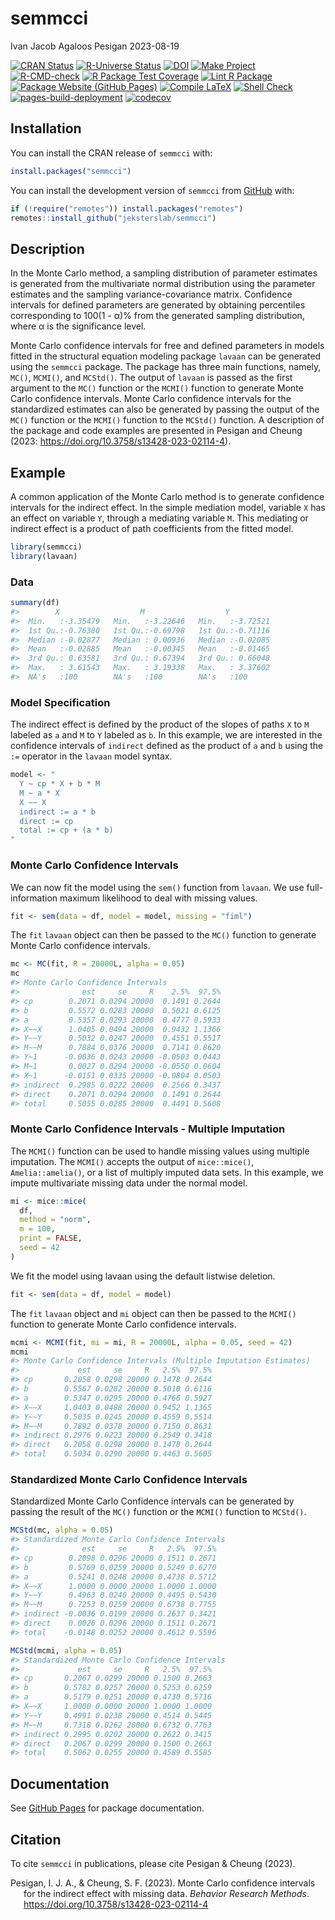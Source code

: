 semmcci
================
Ivan Jacob Agaloos Pesigan
2023-08-19

<!-- README.md is generated from .setup/readme/README.Rmd. Please edit that file -->
<!-- badges: start -->

[![CRAN
Status](https://www.r-pkg.org/badges/version/semmcci)](https://cran.r-project.org/package=semmcci)
[![R-Universe
Status](https://jeksterslab.r-universe.dev/badges/semmcci)](https://jeksterslab.r-universe.dev)
[![DOI](https://zenodo.org/badge/DOI/10.3758/s13428-023-02114-4.svg)](https://doi.org/10.3758/s13428-023-02114-4)
[![Make
Project](https://github.com/jeksterslab/semmcci/actions/workflows/make.yml/badge.svg)](https://github.com/jeksterslab/semmcci/actions/workflows/make.yml)
[![R-CMD-check](https://github.com/jeksterslab/semmcci/actions/workflows/check-full.yml/badge.svg)](https://github.com/jeksterslab/semmcci/actions/workflows/check-full.yml)
[![R Package Test
Coverage](https://github.com/jeksterslab/semmcci/actions/workflows/test-coverage.yml/badge.svg)](https://github.com/jeksterslab/semmcci/actions/workflows/test-coverage.yml)
[![Lint R
Package](https://github.com/jeksterslab/semmcci/actions/workflows/lint.yml/badge.svg)](https://github.com/jeksterslab/semmcci/actions/workflows/lint.yml)
[![Package Website (GitHub
Pages)](https://github.com/jeksterslab/semmcci/actions/workflows/pkgdown-gh-pages.yml/badge.svg)](https://github.com/jeksterslab/semmcci/actions/workflows/pkgdown-gh-pages.yml)
[![Compile
LaTeX](https://github.com/jeksterslab/semmcci/actions/workflows/latex.yml/badge.svg)](https://github.com/jeksterslab/semmcci/actions/workflows/latex.yml)
[![Shell
Check](https://github.com/jeksterslab/semmcci/actions/workflows/shellcheck.yml/badge.svg)](https://github.com/jeksterslab/semmcci/actions/workflows/shellcheck.yml)
[![pages-build-deployment](https://github.com/jeksterslab/semmcci/actions/workflows/pages/pages-build-deployment/badge.svg)](https://github.com/jeksterslab/semmcci/actions/workflows/pages/pages-build-deployment)
[![codecov](https://codecov.io/gh/jeksterslab/semmcci/branch/main/graph/badge.svg?token=KVLUET3DJ6)](https://codecov.io/gh/jeksterslab/semmcci)
<!-- badges: end -->

## Installation

You can install the CRAN release of `semmcci` with:

``` r
install.packages("semmcci")
```

You can install the development version of `semmcci` from
[GitHub](https://github.com/jeksterslab/semmcci) with:

``` r
if (!require("remotes")) install.packages("remotes")
remotes::install_github("jeksterslab/semmcci")
```

## Description

In the Monte Carlo method, a sampling distribution of parameter
estimates is generated from the multivariate normal distribution using
the parameter estimates and the sampling variance-covariance matrix.
Confidence intervals for defined parameters are generated by obtaining
percentiles corresponding to 100(1 - α)% from the generated sampling
distribution, where α is the significance level.

Monte Carlo confidence intervals for free and defined parameters in
models fitted in the structural equation modeling package `lavaan` can
be generated using the `semmcci` package. The package has three main
functions, namely, `MC()`, `MCMI()`, and `MCStd()`. The output of
`lavaan` is passed as the first argument to the `MC()` function or the
`MCMI()` function to generate Monte Carlo confidence intervals. Monte
Carlo confidence intervals for the standardized estimates can also be
generated by passing the output of the `MC()` function or the `MCMI()`
function to the `MCStd()` function. A description of the package and
code examples are presented in Pesigan and Cheung (2023:
<https://doi.org/10.3758/s13428-023-02114-4>).

## Example

A common application of the Monte Carlo method is to generate confidence
intervals for the indirect effect. In the simple mediation model,
variable `X` has an effect on variable `Y`, through a mediating variable
`M`. This mediating or indirect effect is a product of path coefficients
from the fitted model.

``` r
library(semmcci)
library(lavaan)
```

### Data

``` r
summary(df)
#>        X                  M                  Y           
#>  Min.   :-3.35479   Min.   :-3.22646   Min.   :-3.72521  
#>  1st Qu.:-0.76380   1st Qu.:-0.69798   1st Qu.:-0.71116  
#>  Median :-0.02877   Median : 0.00936   Median :-0.02085  
#>  Mean   :-0.02885   Mean   :-0.00345   Mean   :-0.01465  
#>  3rd Qu.: 0.63581   3rd Qu.: 0.67394   3rd Qu.: 0.66048  
#>  Max.   : 3.61543   Max.   : 3.19338   Max.   : 3.37602  
#>  NA's   :100        NA's   :100        NA's   :100
```

### Model Specification

The indirect effect is defined by the product of the slopes of paths `X`
to `M` labeled as `a` and `M` to `Y` labeled as `b`. In this example, we
are interested in the confidence intervals of `indirect` defined as the
product of `a` and `b` using the `:=` operator in the `lavaan` model
syntax.

``` r
model <- "
  Y ~ cp * X + b * M
  M ~ a * X
  X ~~ X
  indirect := a * b
  direct := cp
  total := cp + (a * b)
"
```

### Monte Carlo Confidence Intervals

We can now fit the model using the `sem()` function from `lavaan`. We
use full-information maximum likelihood to deal with missing values.

``` r
fit <- sem(data = df, model = model, missing = "fiml")
```

The `fit` `lavaan` object can then be passed to the `MC()` function to
generate Monte Carlo confidence intervals.

``` r
mc <- MC(fit, R = 20000L, alpha = 0.05)
mc
#> Monte Carlo Confidence Intervals
#>              est     se     R    2.5%  97.5%
#> cp        0.2071 0.0294 20000  0.1491 0.2644
#> b         0.5572 0.0283 20000  0.5021 0.6125
#> a         0.5357 0.0293 20000  0.4777 0.5933
#> X~~X      1.0405 0.0494 20000  0.9432 1.1366
#> Y~~Y      0.5032 0.0247 20000  0.4551 0.5517
#> M~~M      0.7884 0.0376 20000  0.7141 0.8620
#> Y~1      -0.0036 0.0243 20000 -0.0503 0.0443
#> M~1       0.0027 0.0294 20000 -0.0550 0.0604
#> X~1      -0.0151 0.0335 20000 -0.0804 0.0503
#> indirect  0.2985 0.0222 20000  0.2566 0.3437
#> direct    0.2071 0.0294 20000  0.1491 0.2644
#> total     0.5055 0.0285 20000  0.4491 0.5608
```

### Monte Carlo Confidence Intervals - Multiple Imputation

The `MCMI()` function can be used to handle missing values using
multiple imputation. The `MCMI()` accepts the output of `mice::mice()`,
`Amelia::amelia()`, or a list of multiply imputed data sets. In this
example, we impute multivariate missing data under the normal model.

``` r
mi <- mice::mice(
  df,
  method = "norm",
  m = 100,
  print = FALSE,
  seed = 42
)
```

We fit the model using lavaan using the default listwise deletion.

``` r
fit <- sem(data = df, model = model)
```

The `fit` `lavaan` object and `mi` object can then be passed to the
`MCMI()` function to generate Monte Carlo confidence intervals.

``` r
mcmi <- MCMI(fit, mi = mi, R = 20000L, alpha = 0.05, seed = 42)
mcmi
#> Monte Carlo Confidence Intervals (Multiple Imputation Estimates)
#>             est     se     R   2.5%  97.5%
#> cp       0.2058 0.0298 20000 0.1478 0.2644
#> b        0.5567 0.0282 20000 0.5010 0.6116
#> a        0.5347 0.0295 20000 0.4766 0.5927
#> X~~X     1.0403 0.0488 20000 0.9452 1.1365
#> Y~~Y     0.5035 0.0245 20000 0.4559 0.5514
#> M~~M     0.7892 0.0378 20000 0.7150 0.8631
#> indirect 0.2976 0.0223 20000 0.2549 0.3418
#> direct   0.2058 0.0298 20000 0.1478 0.2644
#> total    0.5034 0.0290 20000 0.4463 0.5605
```

### Standardized Monte Carlo Confidence Intervals

Standardized Monte Carlo Confidence intervals can be generated by
passing the result of the `MC()` function or the `MCMI()` function to
`MCStd()`.

``` r
MCStd(mc, alpha = 0.05)
#> Standardized Monte Carlo Confidence Intervals
#>              est     se     R   2.5%  97.5%
#> cp        0.2098 0.0296 20000 0.1511 0.2671
#> b         0.5769 0.0259 20000 0.5249 0.6270
#> a         0.5241 0.0248 20000 0.4738 0.5712
#> X~~X      1.0000 0.0000 20000 1.0000 1.0000
#> Y~~Y      0.4963 0.0240 20000 0.4495 0.5430
#> M~~M      0.7253 0.0259 20000 0.6738 0.7755
#> indirect -0.0036 0.0199 20000 0.2637 0.3421
#> direct    0.0026 0.0296 20000 0.1511 0.2671
#> total    -0.0148 0.0252 20000 0.4612 0.5596
```

``` r
MCStd(mcmi, alpha = 0.05)
#> Standardized Monte Carlo Confidence Intervals
#>             est     se     R   2.5%  97.5%
#> cp       0.2067 0.0299 20000 0.1500 0.2663
#> b        0.5782 0.0257 20000 0.5253 0.6259
#> a        0.5179 0.0251 20000 0.4730 0.5716
#> X~~X     1.0000 0.0000 20000 1.0000 1.0000
#> Y~~Y     0.4991 0.0238 20000 0.4514 0.5445
#> M~~M     0.7318 0.0262 20000 0.6732 0.7763
#> indirect 0.2995 0.0202 20000 0.2622 0.3415
#> direct   0.2067 0.0299 20000 0.1500 0.2663
#> total    0.5062 0.0255 20000 0.4589 0.5585
```

## Documentation

See [GitHub Pages](https://jeksterslab.github.io/semmcci/index.html) for
package documentation.

## Citation

To cite `semmcci` in publications, please cite Pesigan & Cheung (2023).

<div id="refs" class="references csl-bib-body hanging-indent"
line-spacing="2">

<div id="ref-Pesigan-Cheung-2023" class="csl-entry">

Pesigan, I. J. A., & Cheung, S. F. (2023). Monte Carlo confidence
intervals for the indirect effect with missing data. *Behavior Research
Methods*. <https://doi.org/10.3758/s13428-023-02114-4>

</div>

</div>
